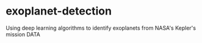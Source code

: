# exoplanet-detection

Using deep learning algorithms to identify exoplanets from NASA's Kepler's mission DATA

